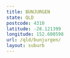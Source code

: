```yaml
---
title: BUNJURGEN
state: QLD
postcode: 4310
latitude: -28.121399
longitude: 152.600598
url: /qld/bunjurgen/
layout: suburb
---
```

